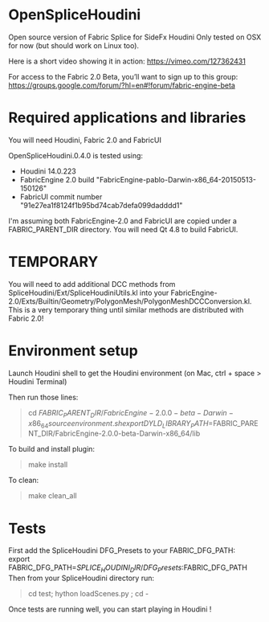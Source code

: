 # OpenSpliceHoudini

Open source version of Fabric Splice for SideFx Houdini
Only tested on OSX for now (but should work on Linux too).

Here is a short video showing it in action: https://vimeo.com/127362431

For access to the Fabric 2.0 Beta, you’ll want to sign up to this group:
https://groups.google.com/forum/?hl=en#!forum/fabric-engine-beta

# Required applications and libraries

You will need Houdini, Fabric 2.0 and FabricUI

OpenSpliceHoudini.0.4.0 is tested using:
* Houdini 14.0.223
* FabricEngine 2.0 build "FabricEngine-pablo-Darwin-x86_64-20150513-150126"
* FabricUI commit number "91e27ea1f8124f1b95bd74cab7defa099dadddd1"

I'm assuming both FabricEngine-2.0 and FabricUI are copied under a FABRIC_PARENT_DIR directory.
You will need Qt 4.8 to build FabricUI.

# TEMPORARY

You will need to add additional DCC methods from SpliceHoudini/Ext/SpliceHoudiniUtils.kl into your FabricEngine-2.0/Exts/Builtin/Geometry/PolygonMesh/PolygonMeshDCCConversion.kl.
This is a very temporary thing until similar methods are distributed with Fabric 2.0!

# Environment setup

Launch Houdini shell to get the Houdini environment (on Mac, ctrl + space > Houdini Terminal)

Then run those lines:
> cd $FABRIC_PARENT_DIR/FabricEngine-2.0.0-beta-Darwin-x86_64
> source environment.sh
> export DYLD_LIBRARY_PATH=$FABRIC_PARENT_DIR/FabricEngine-2.0.0-beta-Darwin-x86_64/lib

To build and install plugin:
> make install

To clean:
> make clean_all

# Tests

First add the SpliceHoudini DFG_Presets to your FABRIC_DFG_PATH:  
export FABRIC_DFG_PATH=$SPLICE_HOUDINI_DIR/DFG_Presets:$FABRIC_DFG_PATH
Then from your SpliceHoudini directory run: 
> cd test; hython loadScenes.py ; cd -

Once tests are running well, you can start playing in Houdini !
